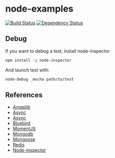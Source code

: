 node-examples
=============
[![Build Status](https://travis-ci.org/LilMeyer/node-examples.svg?branch=master)](https://travis-ci.org/LilMeyer/node-examples)
[![Dependency Status](https://david-dm.org/lilmeyer/node-examples.svg)](https://david-dm.org/lilmeyer/node-examples)

## Debug
If you want to debug a test, install node-inspector
```sh
npm install -g node-inspector
```
And launch test with:

```sh
node-debug _mocha path/to/test
```

References
---
- [Amqplib](https://github.com/squaremo/amqp.node)
- [Async](https://github.com/caolan/async)
- [Async](https://github.com/caolan/async)
- [Bluebird](https://github.com/petkaantonov/bluebird)
- [MomentJS](http://momentjs.com/docs/)
- [Mongodb](https://github.com/mongodb/node-mongodb-native)
- [Mongoose](http://mongoosejs.com/)
- [Redis](https://github.com/mranney/node_redis)
- [Node-inspector](https://github.com/node-inspector/node-inspector#how-do-i-debug-mocha-unit-tests)
